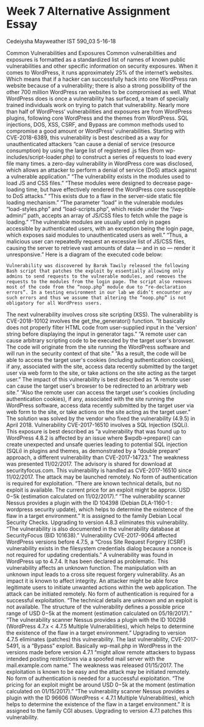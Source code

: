 # Week 7 Alternative Assignment Essay

Cedeiysha Mayweather
IST 590_03
5-16-18

Common Vulnerabilities and Exposures
Common vulnerabilities and exposures is formatted as a standardized list of names of known public vulnerabilities and other specific information on security exposures. When it comes to WordPress, it runs approximately 25% of the internet’s websites. Which means that if a hacker can successfully hack into one WordPress ran website because of a vulnerability; there is also a strong possibility of the other 700 million WordPress ran websites to be compromised as well. What WordPress does is once a vulnerability has surfaced, a team of specially trained individuals work on trying to patch that vulnerability. Nearly more than half of WordPress’ vulnerabilities and exposures are from WordPress plugins, following core WordPress and the themes from WordPress. SQL injections, DOS, XSS, CSRF, and Bypass are common methods used to compromise a good amount or WordPress’ vulnerabilities. 
Starting with CVE-2018-6389, this vulnerability is best described as a way for unauthenticated attackers “can cause a denial of service (resource consumption) by using the large list of registered .js files (from wp-includes/script-loader.php) to construct a series of requests to load every file many times. a zero-day vulnerability in WordPress core was disclosed, which allows an attacker to perform a denial of service (DoS) attack against a vulnerable application.” “The vulnerability exists in the modules used to load JS and CSS files.” “These modules were designed to decrease page-loading time, but have effectively rendered the WordPress core susceptible to DoS attacks.”
“This exists due to a flaw in the server-side static file loading mechanism.” “The parameter “load” in the vulnerable modules “load-styles.php” and “load-scripts.php”, which reside under the “/wp-admin/” path, accepts an array of JS/CSS files to fetch while the page is loading.” “The vulnerable modules are usually used only in pages accessible by authenticated users, with an exception being the login page, which exposes said modules to unauthenticated users as well.” “Thus, a malicious user can repeatedly request an excessive list of JS/CSS files, causing the server to retrieve vast amounts of data — and in so — render it unresponsive.”
Here is a diagram of the executed code below:
 
	Vulnerability was discovered by Barak Tawily released the following Bash script that patches the exploit by essentially allowing only admins to send requests to the vulnerable modules, and removes the requests to the modules from the login page. The script also removes most of the code from the “noop.php” module due to “re-declaration errors”. In a testing environment in our lab we didn’t encounter any such errors and thus we assume that altering the “noop.php” is not obligatory for all WordPress users.
The next vulnerability involves cross site scripting (XSS). The vulnerability is CVE-2018-10102 involves the get_the_generator() function. “It basically does not properly filter HTML code from user-supplied input in the 'version' string before displaying the input in generator tags.” “A remote user can cause arbitrary scripting code to be executed by the target user's browser. The code will originate from the site running the WordPress software and will run in the security context of that site.” “As a result, the code will be able to access the target user's cookies (including authentication cookies), if any, associated with the site, access data recently submitted by the target user via web form to the site, or take actions on the site acting as the target user.”
The impact of this vulnerability is best described as “A remote user can cause the target user's browser to be redirected to an arbitrary web site.” “Also the remote user can access the target user's cookies (including authentication cookies), if any, associated with the site running the WordPress software, access data recently submitted by the target user via web form to the site, or take actions on the site acting as the target user.” The solution was solved by the vendor who fixed the vulnerability (4.9.5) in April 2018.
Vulnerability CVE-2017-16510 involves a SQL Injection (SQLi). This exposure is best described as “a vulnerability that was found up to WordPress 4.8.2 is affected by an issue where $wpdb->prepare() can create unexpected and unsafe queries leading to potential SQL injection (SQLi) in plugins and themes, as demonstrated by a “double prepare” approach, a different vulnerability than CVE-2017-14723.”
The weakness was presented 11/02/2017. The advisory is shared for download at securityfocus.com. This vulnerability is handled as CVE-2017-16510 since 11/02/2017. The attack may be launched remotely. No form of authentication is required for exploitation. “There are known technical details, but no exploit is available. The current price for an exploit might be approx. USD $0-$5k (estimation calculated on 11/02/2017).” “The vulnerability scanner Nessus provides a plugin with the ID 104398 (Debian DLA-1160-1 : wordpress security update), which helps to determine the existence of the flaw in a target environment.” It is assigned to the family Debian Local Security Checks. Upgrading to version 4.8.3 eliminates this vulnerability. “The vulnerability is also documented in the vulnerability database at SecurityFocus (BID 101638).”
Vulnerability CVE-2017-9064 affected WordPress versions before 4.7.5, a “Cross Site Request Forgery (CSRF) vulnerability exists in the filesystem credentials dialog because a nonce is not required for updating credentials.” A vulnerability was found in WordPress up to 4.7.4. It has been declared as problematic. This vulnerability affects an unknown function. The manipulation with an unknown input leads to a cross site request forgery vulnerability. As an impact it is known to affect integrity. An attacker might be able force legitimate users to initiate unwanted actions within the web application.
The attack can be initiated remotely. No form of authentication is required for a successful exploitation. “The technical details are unknown and an exploit is not available. The structure of the vulnerability defines a possible price range of USD $0-$5k at the moment (estimation calculated on 05/19/2017).” “The vulnerability scanner Nessus provides a plugin with the ID 100298 (WordPress 4.7.x < 4.7.5 Multiple Vulnerabilities), which helps to determine the existence of the flaw in a target environment.” Upgrading to version 4.7.5 eliminates (patches) this vulnerability.
The last vulnerability, CVE-2017-5491, is a “Bypass” exploit. Basically wp-mail.php in WordPress in the versions made before version 4.7.1 “might allow remote attackers to bypass intended posting restrictions via a spoofed mail server with the mail.example.com name.” The weakness was released 01/15/2017. The exploitation is known to be easy and the attack may be initiated remotely. No form of authentication is needed for a successful exploitation. “The pricing for an exploit might be around USD $0-$5k at the moment (estimation calculated on 01/15/2017).” “The vulnerability scanner Nessus provides a plugin with the ID 96606 (WordPress < 4.7.1 Multiple Vulnerabilities), which helps to determine the existence of the flaw in a target environment.” It is assigned to the family CGI abuses. Upgrading to version 4.7.1 patches this vulnerability.
